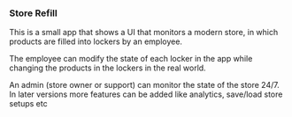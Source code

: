 ### Store Refill

This is a small app that shows a UI that monitors a modern store, in
which products are filled into lockers by an employee.

The employee can modify the state of each locker in the app while
changing the products in the lockers in the real world.

An admin (store owner or support) can monitor the state of the store
24/7. In later versions more features can be added like analytics,
save/load store setups etc
